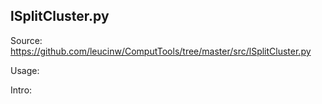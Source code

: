 ## lSplitCluster.py

Source: https://github.com/leucinw/ComputTools/tree/master/src/lSplitCluster.py

Usage:

Intro:

